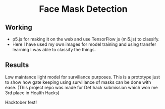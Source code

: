 <h1 align="center">Face Mask Detection</h1>


## Working
* p5.js for making it on the web and use TensorFlow js (ml5.js) to classify.
* Here I have used my own images for model training and using transfer learning I was able to classify the things.


## Results
Low maintance light model for survillance purposes. This is a prototype just to show how gate keeping using survillance of masks can be done with ease. (This project repo was made for Def hack submission which won me 3rd place in Health Hacks)

Hacktober fest!
